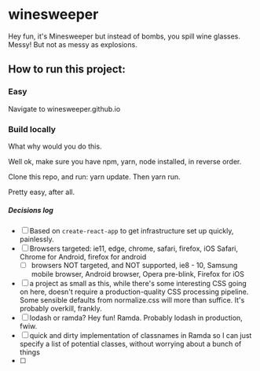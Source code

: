 # winesweeper
Hey fun, it's Minesweeper but instead of bombs, you spill wine glasses. Messy! But not as messy as explosions.

## How to run this project:

### Easy
Navigate to winesweeper.github.io

### Build locally
What why would you do this.

Well ok, make sure you have npm, yarn, node installed, in reverse order.

Clone this repo, and run: yarn update. Then yarn run.

Pretty easy, after all.


##### Decisions log
- [ ] Based on `create-react-app` to get infrastructure set up quickly, painlessly.
- [ ] Browsers targeted: ie11, edge, chrome, safari, firefox, iOS Safari, Chrome for Android, firefox for android
  - [ ] browsers NOT targeted, and NOT supported, ie8 - 10, Samsung mobile browser, Android browser, Opera pre-blink, Firefox for iOS
- [ ] a project as small as this, while there's some interesting CSS going on here, doesn't require
      a production-quality CSS processing pipeline. Some sensible defaults from normalize.css will more than suffice. It's probably overkill, frankly.
- [ ] lodash or ramda? Hey fun! Ramda. Probably lodash in production, fwiw.
- [ ] quick and dirty implementation of classnames in Ramda so I can just specify a list of potential classes, without worrying about a bunch of things
- [ ]


